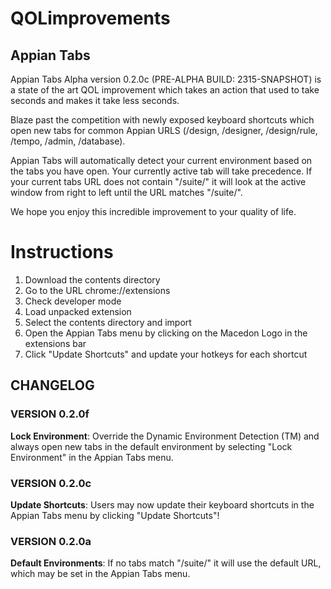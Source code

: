 # QOLimprovements
## Appian Tabs
Appian Tabs Alpha version 0.2.0c (PRE-ALPHA BUILD: 2315-SNAPSHOT) is a state of the art QOL improvement which takes an action that used to take seconds and makes it take less seconds. 

Blaze past the competition with newly exposed keyboard shortcuts which open new tabs for common Appian URLS (/design, /designer, /design/rule, /tempo, /admin, /database).

Appian Tabs will automatically detect your current environment based on the tabs you have open. Your currently active tab will take precedence. If your current tabs URL does not contain "/suite/" it will look at the active window from right to left until the URL matches "/suite/".

We hope you enjoy this incredible improvement to your quality of life.
# Instructions
1. Download the contents directory
2. Go to the URL chrome://extensions
3. Check developer mode
4. Load unpacked extension
5. Select the contents directory and import
6. Open the Appian Tabs menu by clicking on the Macedon Logo in the extensions bar
7. Click "Update Shortcuts" and update your hotkeys for each shortcut
## CHANGELOG
### VERSION 0.2.0f
**Lock Environment**: Override the Dynamic Environment Detection (TM) and always open new tabs in the default environment by selecting "Lock Environment" in the Appian Tabs menu. 
### VERSION 0.2.0c
**Update Shortcuts**: Users may now update their keyboard shortcuts in the Appian Tabs menu by clicking "Update Shortcuts"!
### VERSION 0.2.0a
**Default Environments**: If no tabs match "/suite/" it will use the default URL, which may be set in the Appian Tabs menu.


